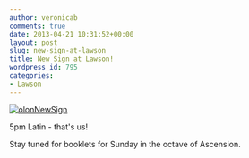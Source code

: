 ```yaml
---
author: veronicab
comments: true
date: 2013-04-21 10:31:52+00:00
layout: post
slug: new-sign-at-lawson
title: New Sign at Lawson!
wordpress_id: 795
categories:
- Lawson
---
```


[![olonNewSign](http://repleatur.net/wp-content/uploads/2013/04/olonNewSign-225x300.jpg)](http://repleatur.net/wp-content/uploads/2013/04/olonNewSign.jpg)

5pm Latin - that's us!

Stay tuned for booklets for Sunday in the octave of Ascension.
